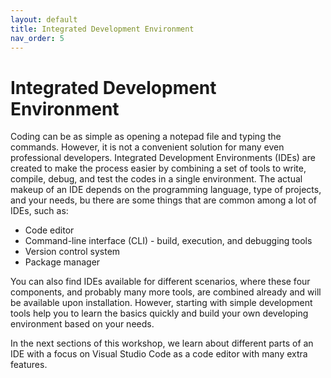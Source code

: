 ```yaml
---
layout: default
title: Integrated Development Environment
nav_order: 5
---
```


# Integrated Development Environment

Coding can be as simple as opening a notepad file and typing the commands. However, it is not a convenient solution for many even professional developers. Integrated Development Environments (IDEs) are created to make the process easier by combining a set of tools to write, compile, debug, and test the codes in a single environment. The actual makeup of an IDE depends on the programming language, type of projects, and your needs, bu there are some things that are common among a lot of IDEs, such as:

- Code editor
- Command-line interface (CLI) - build, execution, and debugging tools
- Version control system
- Package manager

You can also find IDEs available for different scenarios, where these four components, and probably many more tools, are combined already and will be available upon installation. However, starting with simple development tools help you to learn the basics quickly and build your own developing environment based on your needs.

In the next sections of this workshop, we learn about different parts of an IDE with a focus on Visual Studio Code as a code editor with many extra features.